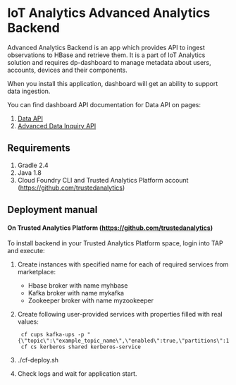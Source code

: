 # IoT Analytics Advanced Analytics Backend

Advanced Analytics Backend is an app which provides API to ingest observations to HBase and retrieve them.
It is a part of IoT Analytics solution and requires dp-dashboard to manage metadata about users, accounts, devices and their components.

When you install this application, dashboard will get an ability to support data ingestion.

You can find dashboard API documentation for Data API on pages:

1. [Data API](https://github.com/enableiot/iotkit-api/wiki/Data-API)
1. [Advanced Data Inquiry API](https://github.com/enableiot/iotkit-api/wiki/Advanced-Data-Inquiry)

## Requirements 

1. Gradle 2.4
2. Java 1.8
3. Cloud Foundry CLI and Trusted Analytics Platform account (https://github.com/trustedanalytics)


## Deployment manual

#### On Trusted Analytics Platform (https://github.com/trustedanalytics)

To install backend in your Trusted Analytics Platform space, login into TAP and execute:

1. Create instances with specified name for each of required services from marketplace:

    * Hbase broker with name myhbase
    * Kafka broker with name mykafka
    * Zookeeper broker with name myzookeeper
    
1. Create following user-provided services with properties filled with real values:

        cf cups kafka-ups -p "{\"topic\":\"example_topic_name\",\"enabled\":true,\"partitions\":1,\"replication\":1,\"timeout_ms\":10000}"
        cf cs kerberos shared kerberos-service
        
1. ./cf-deploy.sh
1. Check logs and wait for application start.
